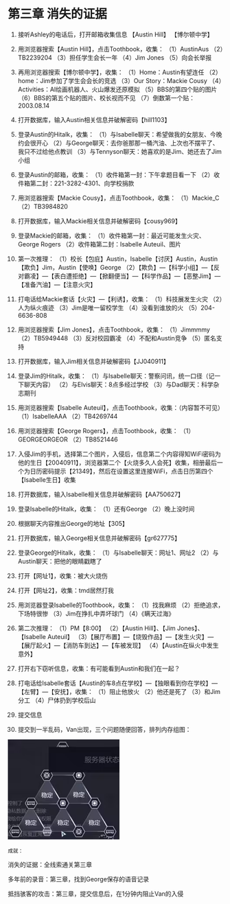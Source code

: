 # 第三章 消失的证据

1. 接听Ashley的电话后，打开邮箱收集信息
【Austin Hill】 【博尔顿中学】

2. 用浏览器搜索【Austin Hill】，点击Toothbook，收集：
（1）AustinAus
（2）TB2239204
（3）担任学生会长一年
（4）Jim Jones
（5）向会长举报

3. 再用浏览器搜索【博尔顿中学】，收集：
（1）Home：Austin有望连任
（2）home：Jim参加了学生会会长的竞选
（3）Our Story：Mackie Cousy
（4）Activities：AI绘画机器人、火山爆发还原模拟
（5）BBS的第四个贴的图片
（6）BBS的第五个贴的图片、校长视而不见
（7）倒数第一个贴：2003.08.14

4. 打开数据库，输入Austin相关信息并破解密码【hill1103】

5. 登录Austin的Hitalk，收集：
（1）与Isabelle聊天：希望做我的女朋友、今晚约会很开心
（2）与George聊天：去你爸那那一桶汽油、上次也不摆平了、我只不过给他点教训
（3）与Tennyson聊天：她喜欢的是Jim、她还去了Jim小组

6. 登录Austin的邮箱，收集：
（1）收件箱第一封：下午拿题目看一下
（2）收件箱第二封：221-3282-4301、向学校捐款

7. 用浏览器搜索【Mackie Cousy】，点击Toothbook，收集：
（1）Mackie_C
（2）TB3984820

8. 打开数据库，输入Mackie相关信息并破解密码【cousy969】

9. 登录Mackie的邮箱，收集：
（1）收件箱第一封：最近可能发生火灾、George Rogers
（2）收件箱第二封：Isabelle Auteuil、图片

10. 第一次推理：
（1）校长【包庇】Austin，Isabelle【讨厌】Austin，Austin【欺负】Jim，Austin【使唤】George
（2）【欺负】—【科学小组】—【反对霸凌】—【表白遭拒绝】—【掀翻便当】—【科学作品】—【恶整Jim】—【准备汽油】—【注意火灾】

11. 打电话给Mackie套话【火灾】—【利诱】，收集：
（1）科技展发生火灾
（2）人为纵火痕迹
（3）Jim是唯一留校学生
（4）没看到谁放的火
（5）204-6636-808

12. 用浏览器搜索【Jim Jones】，点击Toothbook，收集：
（1）Jimmmmy
（2）TB5949448
（3）反对校园霸凌
（4）不配和Austin竞争
（5）匿名支持

13. 打开数据库，输入Jim相关信息并破解密码【JJ040911】

14. 登录Jim的Hitalk，收集：
（1）与Isabelle聊天：警察问讯，统一口径（记一下聊天内容）
（2）与Elvis聊天：8点多经过学校
（3）与Dad聊天：科学杂志期刊

15. 用浏览器搜索【Isabelle Auteuil】，点击Toothbook，收集：（内容暂不可见）
（1）IsabelleAAA
（2）TB4269744

16. 用浏览器搜索【George Rogers】，点击Toothbook，收集：
（1）GEORGEORGEOR
（2）TB8521446

17. 入侵Jim的手机，选择第二个图片，入侵后，信息第二个内容得知WiFi密码为他的生日【20040911】，浏览器第二个【火烧多久人会死】收集，相册最后一个为日历密码提示【21349】，然后在设置这里连接WiFi，点击日历第四个【Isabelle生日】收集

18. 打开数据库，输入Isabelle相关信息并破解密码【AA750627】

19. 登录Isabelle的Hitalk，收集：
（1）还有George
（2）晚上没时间

20. 根据聊天内容推出George的地址【305】

21. 打开数据库，输入George相关信息并破解密码【gr627775】

22. 登录George的Hitalk，收集：
（1）与Isabelle聊天：网址1、网址2
（2）与Austin聊天：把他的眼睛戳瞎了

23. 打开【网址1】，收集：被大火烧伤

24. 打开【网址2】，收集：tmd居然打我

25. 用浏览器登录Isabelle的Toothbook，收集：
（1）找我麻烦
（2）拒绝追求，下场特很惨
（3）Jim在挣扎中弄坏球门
（4）《瞒天过海》

26. 第二次推理：
（1）PM【8:00】
（2）【Austin Hill】、【Jim Jones】、【Isabelle Auteuil】
（3）【展厅布置】—【烧毁作品】—【发生火灾】—【展厅起火】—【消防车到达】—【车被发现】
（4）【Austin在纵火中发生意外】

27. 打开右下窃听信息，收集：有可能看到Austin和我们在一起？

28. 打电话给Isabelle套话【Austin的车8点在学校】—【独眼看到你在学校】—【左臂】—【安抚】，收集：
（1）阻止他放火
（2）他还是死了
（3）和Jim分工
（4）尸体扔到学校后山

29. 提交信息

30. 提交到一半乱码，Van出现，三个问题随便回答，排列内存组图：

![Diagram](https://github.com/JAceToo/Game/blob/main/Guide%20-%20%E5%85%A8%E7%BD%91%E5%85%AC%E6%95%8C/E3_fig1.png)

`成就：`

消失的证据：全线索通关第三章

多年前的录音：第三章，找到George保存的语音记录

抵挡骇客的攻击：第三章，提交信息后，在1分钟内阻止Van的入侵
